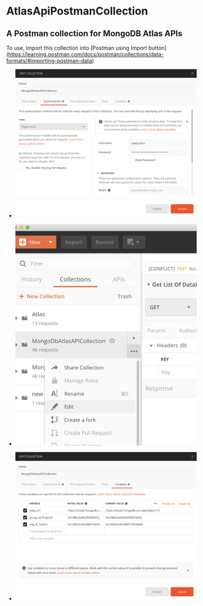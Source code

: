 # AtlasApiPostmanCollection

## A Postman collection for MongoDB Atlas APIs

To use, Import this collection into [Postman using Import button] (https://learning.postman.com/docs/postman/collections/data-formats/#importing-postman-data)

* ![Imported Collection](images/EditAuth.png)

* ![Edit Credentials, Atlas uses Digest Authentication](images/EditCollection.png)

* ![Edit Variables, ProjectID and OrgID](images/EditVariables.png)

